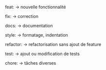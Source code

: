 feat: → nouvelle fonctionnalité

fix: → correction

docs: → documentation

style: → formatage, indentation

refactor: → refactorisation sans ajout de feature

test: → ajout ou modification de tests

chore: → tâches diverses